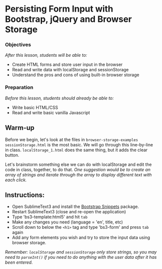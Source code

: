 <!-- 
---
title: Persisting Form Input with Bootstrap, jQuery and Browser Storage
type: lesson
duration: "1:25"
creator:
    name: Ben Hulan
    city: SF
competencies: Front-end intro
---
 -->

# Persisting Form Input with Bootstrap, jQuery and Browser Storage

### Objectives
*After this lesson, students will be able to:*

- Create HTML forms and store user input in the browser
- Read and write data with localStorage and sessionStorage
- Understand the pros and cons of using built-in browser storage

### Preparation
*Before this lesson, students should already be able to:*

- Write basic HTML/CSS
- Read and write basic vanilla Javascript

## Warm-up
Before we begin, let's look at the files in `browser-storage-examples`
`sessionStorage.html` is the most basic. We will go through this line-by-line in class.
`localStorage_1.html` does the same thing, but it adds the clear button.

Let's brainstorm something else we can do with localStorage and edit the code in class, together, to do that. _One suggestion would be to create an array of strings and iterate through the array to display different text with each click._

## Instructions:

- Open SublimeText3 and install the [Bootstrap Snippets](https://packagecontrol.io/packages/Bootstrap%203%20Snippets) package.
- Restart SublimeText3 (close and re-open the application)
- Type 'bs3-template:html5' and hit `tab`
- Make any changes you need (language = 'en', title, etc)
- Scroll down to below the `<h1>` tag and type 'bs3-form' and press `tab` again
- Add any form elements you wish and try to store the input data using browser storage.

_Remember: `localStorage` and `sessionStorage` only store strings, so you may need to `parseInt()` if you need to do anything with the user data after it has been entered._
